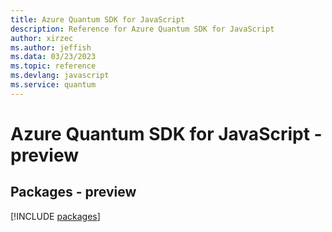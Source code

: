 ```yaml
---
title: Azure Quantum SDK for JavaScript
description: Reference for Azure Quantum SDK for JavaScript
author: xirzec
ms.author: jeffish
ms.data: 03/23/2023
ms.topic: reference
ms.devlang: javascript
ms.service: quantum
---
```

# Azure Quantum SDK for JavaScript - preview
## Packages - preview
[!INCLUDE [packages](quantum-index.md)]